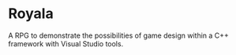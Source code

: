 # Royala
A RPG to demonstrate the possibilities of game design within a C++ framework with Visual Studio tools.

